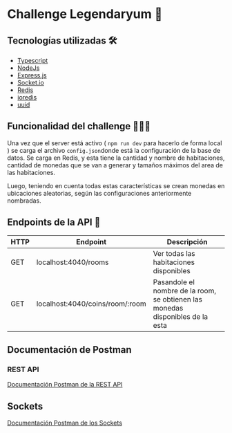 # Challenge Legendaryum 🚀

## Tecnologías utilizadas 🛠️
- [Typescript](https://www.typescriptlang.org/)
- [NodeJs](https://nodejs.org/es)
- [Express.js](https://expressjs.com/es/)
- [Socket.io](https://socket.io/)
- [Redis](https://redis.io/)
- [ioredis](https://docs.redis.com/latest/rs/references/client_references/client_ioredis/)
- [uuid](https://www.npmjs.com/package/uuid)

## Funcionalidad del challenge 👨🏻‍💻
Una vez que el server está activo ( ```npm run dev``` para hacerlo de forma local ) se carga el archivo ```config.json```donde está la configuración de la base de datos. Se carga en Redis, y esta tiene la cantidad y nombre de habitaciones, cantidad de monedas que se van a generar y tamaños máximos del area de las habitaciones. 

Luego, teniendo en cuenta todas estas características se crean monedas en ubicaciones aleatorias, según las configuraciones anteriormente nombradas.

## Endpoints de la API 🎯
|HTTP|Endpoint|Descripción|
|--------|-----------|----|
|GET|localhost:4040/rooms|Ver todas las habitaciones disponibles|
|GET|localhost:4040/coins/room/:room|Pasandole el nombre de la room, se obtienen las monedas disponibles de la esta|

## Documentación de Postman
### REST API
[Documentación Postman de la REST API](https://documenter.getpostman.com/view/21179839/2s93saZYA1)

## Sockets
[Documentación Postman de los Sockets](https://grey-eclipse-965103.postman.co/workspace/My-Workspace~6b2a21ab-4ef0-4228-8a70-125caf6585d1/collection/6481347c6f2d226d949e0fa6)
